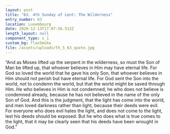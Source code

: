```yaml
---
layout: post
title: "63. 4th Sunday of Lent: The Wilderness"
entry_number: 63
location: Luxembourg
date: 2020-12-13T17:07:56.512Z
length_layout: null
component_type: s_1
custom_bg: flaxSmoke
file: /assets/uploads/th_5_63_quote.jpg
---
```

“And as Moses lifted up the serpent in the wilderness, so must the Son of Man be lifted up, that whoever believes in Him may have eternal life. For God so loved the world that he gave his only Son, that whoever believes in Him should not perish but have eternal life. For God sent the Son into the world, not to condemn the world, but that the world might be saved through Him. He who believes in Him is not condemned; he who does not believe is condemned already, because he has not believed in the name of the only Son of God. And this is the judgment, that the light has come into the world, and men loved darkness rather than light, because their deeds were evil. For everyone who does evil hates the light, and does not come to the light, lest his deeds should be exposed. But he who does what is true comes to the light, that it may be clearly seen that his deeds have been wrought in God.”